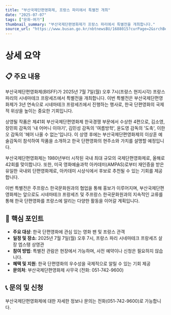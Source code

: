 ```yaml
---
title: "부산국제단편영화제, 프랑스 파리에서 특별전 개최"
date: "2025-07-07"
tags: ["문화·여가"]
thumbnail_summary: "부산국제단편영화제가 프랑스 파리에서 특별전을 개최합니다."
source_url: "https://www.busan.go.kr/nbtnewsBU/1688015?curPage=2&srchBeginDt=&srchEndDt=&srchKey=&srchText="
---
```


# 상세 요약

## 📋 주요 내용
부산국제단편영화제(BISFF)가 2025년 7월 7일(월) 오후 7시(프랑스 현지시각) 프랑스 파리의 시네마테크 프랑세즈에서 특별전을 개최합니다. 이번 특별전은 부산국제단편영화제가 3년 연속으로 시네마테크 프랑세즈에서 진행하는 행사로, 한국 단편영화의 국제적 위상을 높이는 중요한 기회입니다.

상영될 작품은 제41회 부산국제단편영화제 한국경쟁 부문에서 수상한 4편으로, 김소영, 장민희 감독의 '내 어머니 이야기', 김민성 감독의 '여름방학', 윤도영 감독의 '도축', 이한오 감독의 '헤어 나올 수 없는'입니다. 이 상영 후에는 부산국제단편영화제의 이상훈 예술감독이 참석하여 작품을 소개하고 한국 단편영화의 현주소와 가치를 설명할 예정입니다.

부산국제단편영화제는 1980년부터 시작된 국내 최대 규모의 국제단편영화제로, 올해로 42회를 맞이합니다. 또한, 미국 영화예술과학 아카데미(AMPAS)로부터 재인증을 받은 유일한 국내외 단편영화제로, 아카데미 시상식에서 후보로 추천될 수 있는 기회를 제공합니다.

이번 특별전은 주프랑스 한국문화원과의 협업을 통해 홍보가 이루어지며, 부산국제단편영화제는 앞으로도 시네마테크 프랑세즈 및 주프랑스 한국문화원과의 지속적인 교류를 통해 한국 단편영화를 프랑스에 알리는 다양한 활동을 이어갈 계획입니다.

## 🎯 핵심 포인트
- **주요 대상**: 한국 단편영화에 관심 있는 영화 팬 및 프랑스 관객
- **일정 및 장소**: 2025년 7월 7일(월) 오후 7시, 프랑스 파리 시네마테크 프랑세즈 살 장 엡스탱 상영관
- **참여 방법**: 특별전 관람은 현장에서 가능하며, 사전 예약이나 신청은 필요하지 않습니다.
- **혜택 및 지원**: 한국 단편영화의 우수성을 국제적으로 알릴 수 있는 기회 제공
- **문의처**: 부산국제단편영화제 사무국 (전화: 051-742-9600)

## 📞 문의 및 신청
부산국제단편영화제에 대한 자세한 정보나 문의는 전화(051-742-9600)로 가능합니다.